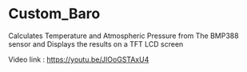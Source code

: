 # Custom_Baro
Calculates Temperature and Atmospheric Pressure from The BMP388 sensor and Displays the results on a TFT LCD screen

Video link : https://youtu.be/JIOoGSTAxU4
